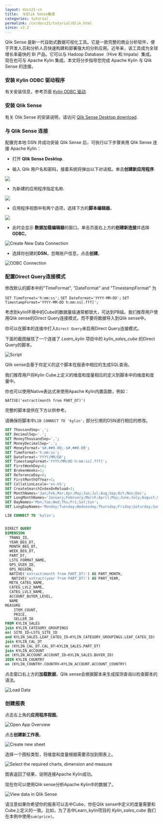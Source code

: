 ```yaml
---
layout: docs21-cn
title:  与Qlik Sense集成
categories: tutorial
permalink: /cn/docs21/tutorial/Qlik.html
since: v2.2
---
```


Qlik Sense 是新一代自助式数据可视化工具。它是一款完整的商业分析软件，便于开发人员和分析人员快速构建和部署强大的分析应用。近年来，该工具成为全球增长率最快的 BI 产品。它可以与 Hadoop Database（Hive 和 Impala）集成。现在也可与 Apache Kylin 集成。本文将分步指导您完成 Apache Kylin 与 Qlik Sense 的连接。 

### 安装 Kylin ODBC 驱动程序

有关安装信息，参考页面 [Kylin ODBC 驱动](http://kylin.apache.org/cn/docs21/tutorial/odbc.html).

### 安装 Qlik Sense

有关 Olik Sense 的安装说明，请访问 [Qlik Sense Desktop download](https://www.qlik.com/us/try-or-buy/download-qlik-sense).

### 与 Qlik Sense 连接

配置完本地 DSN 并成功安装 Qlik Sense 后，可执行以下步骤来用 Qlik Sense 连接 Apache Kylin：

- 打开 **Qlik Sense Desktop**.


- 输入 Qlik 用户名和密码，接着系统将弹出以下对话框。单击**创建新应用程序**.

![](/images/tutorial/2.1/Qlik/welcome_to_qlik_desktop.png)

- 为新建的应用程序指定名称. 

![](/images/tutorial/2.1/Qlik/create_new_application.png)

- 应用程序视图中有两个选项，选择下方的**脚本编辑器**。

![](/images/tutorial/2.1/Qlik/script_editor.png)

- 此时会显示 **数据加载编辑器**的窗口。单击页面右上方的**创建新连接**并选择**ODBC**。

![Create New Data Connection](/images/tutorial/2.1/Qlik/create_data_connection.png)

- 选择你创建的**DSN**，忽略账户信息，点击**创建**。

![ODBC Connection](/images/tutorial/2.1/Qlik/odbc_connection.png)

### 配置Direct Query连接模式
修改默认的脚本中的"TimeFormat", "DateFormat" and "TimestampFormat" 为

`SET TimeFormat='h:mm:ss';`
`SET DateFormat='YYYY-MM-DD';`
`SET TimestampFormat='YYYY-MM-DD h:mm:ss[.fff]';`

考虑到kylin环境中的Cube的数据量级通常都很大，可达到PB级。我们推荐用户使用Qlik sense的Direct Query连接模式，而不要将数据导入到Qlik sense中。

你可以在脚本的连接中打入`Direct Query`来启用Direct Query连接模式。

下面的截图展现了一个连接了 *Learn_kylin* 项目中的 *kylin_sales_cube* 的Direct Query的脚本。

![Script](/images/tutorial/2.1/Qlik/script_run_result.png) 

Qlik sense会基于你定义的这个脚本在报表中相应的生成SQL查询。

我们推荐用户将Kylin Cube上定义的维度和度量相应的定义到脚本中的维度和度量中。

你也可以使用Native表达式来使用Apache Kylin内置函数，例如：

`NATIVE('extract(month from PART_DT)') ` 

完整的脚本提供在下方以供参考。

请确保将脚本中`LIB CONNECT TO 'kylin';` 部分引用的DSN进行相应的修改。 

```SQL
SET ThousandSep=',';
SET DecimalSep='.';
SET MoneyThousandSep=',';
SET MoneyDecimalSep='.';
SET MoneyFormat='$#,##0.00;-$#,##0.00';
SET TimeFormat='h:mm:ss';
SET DateFormat='YYYY/MM/DD';
SET TimestampFormat='YYYY/MM/DD h:mm:ss[.fff]';
SET FirstWeekDay=6;
SET BrokenWeeks=1;
SET ReferenceDay=0;
SET FirstMonthOfYear=1;
SET CollationLocale='en-US';
SET CreateSearchIndexOnReload=1;
SET MonthNames='Jan;Feb;Mar;Apr;May;Jun;Jul;Aug;Sep;Oct;Nov;Dec';
SET LongMonthNames='January;February;March;April;May;June;July;August;September;October;November;December';
SET DayNames='Mon;Tue;Wed;Thu;Fri;Sat;Sun';
SET LongDayNames='Monday;Tuesday;Wednesday;Thursday;Friday;Saturday;Sunday';

LIB CONNECT TO 'kylin';


DIRECT QUERY
DIMENSION 
  TRANS_ID,
  YEAR_BEG_DT,
  MONTH_BEG_DT,
  WEEK_BEG_DT,
  PART_DT,
  LSTG_FORMAT_NAME,
  OPS_USER_ID,
  OPS_REGION,
  NATIVE('extract(month from PART_DT)') AS PART_MONTH,
   NATIVE('extract(year from PART_DT)') AS PART_YEAR,
  META_CATEG_NAME,
  CATEG_LVL2_NAME,
  CATEG_LVL3_NAME,
  ACCOUNT_BUYER_LEVEL,
  NAME
MEASURE
	ITEM_COUNT,
    PRICE,
    SELLER_ID
FROM KYLIN_SALES 
join KYLIN_CATEGORY_GROUPINGS  
on( SITE_ID=LSTG_SITE_ID 
and KYLIN_SALES.LEAF_CATEG_ID=KYLIN_CATEGORY_GROUPINGS.LEAF_CATEG_ID)
join KYLIN_CAL_DT
on (KYLIN_CAL_DT.CAL_DT=KYLIN_SALES.PART_DT)
join KYLIN_ACCOUNT 
on (KYLIN_ACCOUNT.ACCOUNT_ID=KYLIN_SALES.BUYER_ID)
JOIN KYLIN_COUNTRY
on (KYLIN_COUNTRY.COUNTRY=KYLIN_ACCOUNT.ACCOUNT_COUNTRY)
```

点击窗口右上方的**加载数据**，Qlik sense会根据脚本来生成探测查询以检查脚本的语法。

![Load Data](/images/tutorial/2.1/Qlik/load_data.png)

### 创建报表

点击左上角的**应用程序视图**。

![Open App Overview](/images/tutorial/2.1/Qlik/go_to_app_overview.png)

点击**创建新工作表**。

![Create new sheet](/images/tutorial/2.1/Qlik/create_new_report.png)

选择一个图标类型，将维度和度量根据需要添加到图表上。

![Select the required charts, dimension and measure](/images/tutorial/2.1/Qlik/add_dimension.png)

图表返回了结果，说明连接Apache Kylin成功。

现在你可以使用Qlik sense分析Apache Kylin中的数据了。

![View data in Qlik Sense](/images/tutorial/2.1/Qlik/report.png)

请注意如果你希望你的报表可以击中Cube，你在Qlik sense中定义的度量需要和Cube上定义的一致。比如，为了击中Learn_kylin项目的 *Kylin_sales_cube* 我们在本例中使用`sum(price)`。
